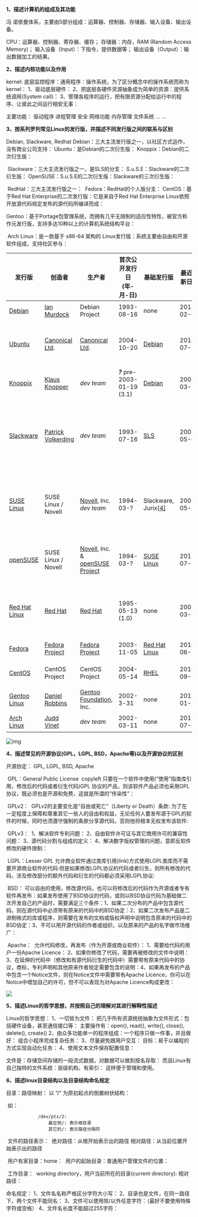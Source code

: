 **1、描述计算机的组成及其功能**

冯 诺依曼体系，主要由5部分组成：运算器、控制器、存储器、输入设备、输出设备。

CPU：运算器、控制器、寄存器、缓存；
存储器：内存，RAM (Random Access Memory)；
输入设备（Input）：下指令，提供数据等；
输出设备（Output）：输出数据加工的结果。



**2、描述内核功能以及作用**

kernel:
	底层监控程序：通用程序：操作系统，为了区分概念中的操作系统而称为kernel：
		1、驱动底层硬件：
		2、把底层各硬件资源抽象成为简单的资源：提供系统调用(System call)：
		3、管理各程序的运行，把有限资源分配给运行中的程序、让彼此之间运行相安无事：

主要功能：
		驱动程序
		进程管理
		安全
		网络功能
		内存管理
		文件系统
		... ...



**3、按系列罗列常见Linux的发行版，并描述不同发行版之间的联系与区别**

Debian, Slackware, Redhat
	Debian：三大主流发行版之一，以社区方式运作，没有商业公司支持：
		Ubuntu：是Debian的二次衍生版：
		Knoppix：Debian的二次衍生版：

​	Slackware：三大主流发行版之一，是SLS的分支：
​		S.u.S.E：Slackware的二次衍生版：
​			OpenSUSE：S.u.S.E的二次衍生版：Slackware的三次衍生版：

​	RedHat：三大主流发行版之一：
​		Fedora：RedHat的个人版分支：
​		CentOS：基于Red Hat Enterprise的二次发行版：它是来自于Red Hat Enterprise Linux依照开放源代码规定发布的源代码所编译而成：

​	Gentoo：基于Portage包管理系统，而拥有几乎无限制的适应性特性，被官方称作元发行版，支持多达10种以上的计算机系统结构平台：

​	Arch Linux：是一款基于 x86-64 架构的 Linux发行版：系统主要由自由和开源软件组成，支持社区参与：



| 发行版                                                       | 创造者                                                       | 生产者                                                       | 首次公开发行日 (年-月-日)    | 基础发行版                                                   | 最近更新日期 | 目的                 |
| ------------------------------------------------------------ | ------------------------------------------------------------ | ------------------------------------------------------------ | ---------------------------- | ------------------------------------------------------------ | ------------ | -------------------- |
| [Debian](https://zh.wikipedia.org/wiki/Debian)               | [Ian Murdock](https://zh.wikipedia.org/wiki/Ian_Murdock)     | Debian Project                                               | 1993-08-16                   | none                                                         | 2014-02-08   | 通用                 |
| [Ubuntu](https://zh.wikipedia.org/wiki/Ubuntu)               | [Canonical Ltd](https://zh.wikipedia.org/wiki/Canonical_Ltd). | [Canonical Ltd](https://zh.wikipedia.org/wiki/Canonical_Ltd). | 2004-10-20                   | [Debian](https://zh.wikipedia.org/wiki/Debian)               | 2014-07-25   | 桌面, 服务器         |
| [Knoppix](https://zh.wikipedia.org/wiki/Knoppix)             | [Klaus Knopper](https://zh.wikipedia.org/w/index.php?title=Klaus_Knopper&action=edit&redlink=1) | *dev team*                                                   | ***?*** pre-2003-01-19 (3.1) | [Debian](https://zh.wikipedia.org/wiki/Debian)               | 2008-03-27   | Live CD              |
| [Slackware](https://zh.wikipedia.org/wiki/Slackware)         | [Patrick Volkerding](https://zh.wikipedia.org/w/index.php?title=Patrick_Volkerding&action=edit&redlink=1) | *dev team*                                                   | 1993-07-16                   | [SLS](https://zh.wikipedia.org/w/index.php?title=Softlanding_Linux_System&action=edit&redlink=1) | 2008-05-02   | 桌面, 工作站, 服务器 |
| [SUSE Linux](https://zh.wikipedia.org/wiki/SUSE_Linux_distributions) | SUSE Linux / Novell                                          | [Novell](https://zh.wikipedia.org/wiki/Novell), Inc. *dev team* | 1994-03-?                    | Slackware, Jurix[[4\]](https://zh.wikipedia.org/wiki/Linux%E5%8F%91%E8%A1%8C%E7%89%88%E6%AF%94%E8%BE%83#cite_note-4) | 2008-05-21   | 商业桌面, 服务器     |
| [openSUSE](https://zh.wikipedia.org/wiki/OpenSUSE)           | SUSE Linux / Novell                                          | [Novell](https://zh.wikipedia.org/wiki/Novell), Inc. & [openSUSE Project](https://zh.wikipedia.org/w/index.php?title=OpenSUSE_Project&action=edit&redlink=1) | 1994-03-?                    | [SUSE Linux](https://zh.wikipedia.org/wiki/SUSE_Linux_distributions) | 2017-07-26   | 桌面, 服务器         |
| [Red Hat Linux](https://zh.wikipedia.org/wiki/Red_Hat_Linux) | [Red Hat](https://zh.wikipedia.org/wiki/Red_Hat)             | [Red Hat](https://zh.wikipedia.org/wiki/Red_Hat)             | 1995-05-13 (1.0)             | none                                                         | 2003-03-31   | 服务器, 工作站       |
| [Fedora](https://zh.wikipedia.org/wiki/Fedora)               | [Fedora Project](https://zh.wikipedia.org/wiki/Fedora_Project) | [Fedora Project](https://zh.wikipedia.org/wiki/Fedora_Project) | 2003-11-05                   | [Red Hat Linux](https://zh.wikipedia.org/wiki/Red_Hat_Linux) | 2016-06-21   | 通用                 |
| [CentOS](https://zh.wikipedia.org/wiki/CentOS)               | CentOS Project                                               | CentOS Project                                               | 2004-05-14                   | [RHEL](https://zh.wikipedia.org/wiki/Red_Hat_Enterprise_Linux) | 2016-09-30   | 服务器               |
| [Gentoo Linux](https://zh.wikipedia.org/wiki/Gentoo_Linux)   | [Daniel Robbins](https://zh.wikipedia.org/w/index.php?title=Daniel_Robbins&action=edit&redlink=1) | [Gentoo Foundation](https://zh.wikipedia.org/w/index.php?title=Gentoo_Foundation&action=edit&redlink=1), Inc. | 2002-3-31                    | none                                                         | 2018-01-16   | 通用                 |
| [Arch Linux](https://zh.wikipedia.org/wiki/Arch_Linux)       | [Judd Vinet](https://zh.wikipedia.org/wiki/Judd_Vinet)       | *dev team*                                                   | 2002-03-11                   | none                                                         | 2013-07-1    | 通用                 |



![img](https://img-blog.csdn.net/20141017223815812)



**4、描述常见的开源协议(GPL，LGPL, BSD，Apache等)以及开源协议的区别**

开源协定：
	GPL, LGPL, BSD, Apache

​		GPL：General Public License
​				copyleft
​			只要在一个软件中使用(”使用”指类库引用，修改后的代码或者衍生代码)GPL 协议的产品，则该软件产品必须也采用GPL协议，既必须也是开源和免费，这就是所谓的”传染性”：

​		GPLv2：
​			GPLv2的主要变化是“自由或死亡”（Liberty or Death）条款:
​			为了在一定程度上保障和尊重其它一些人的自由和权益，无论任何人要发布源于GPL的软件的时候，同时也须遵守强制的条款分享源代码，否则他将根本无权发布该软件:

​		GPLv3：
​			1、解决软件专利问题：
​			2、自由软件许可证与其它商用许可的兼容性问题：
​			3、源代码分割与组成的定义：
​			4、解决数字版权管理的问题，意即反软件修改的硬件限制：

​		LGPL：Lesser GPL
​			允许商业软件通过类库引用(link)方式使用LGPL类库而不需要开源商业软件的代码:
​			但是如果修改LGPL协议的代码或者衍生，则所有修改的代码，涉及修改部分的额外代码和衍生的代码都必须采用LGPL协议:

​		BSD：
​			可以自由的使用，修改源代码，也可以将修改后的代码作为开源或者专有软件再发布：
​			如果发布使用了BSD协议的代码，或则以BSD协议代码为基础做二次开发自己的产品时，需要满足三个条件：
​				1、如果二次分布的产品中包含源代码，则在源代码中必须带有原来的代码中的BSD协定：
​				2、如果二次发布产品是二进制格式的库或程序，则需要在发布的文档或版权声明中说明包含原来的代码中的BSD协定：
​				3、不可以用开源代码的作者或组织，以及原来的产品的名字做市场推广：	

​		Apache：
​			允许代码修改，再发布（作为开源或商业软件）：
​    			1、需要给代码的用户一份Apache Licence：
​    			2、如果你修改了代码，需要再被修改的文件中说明：
​    			3、在延伸的代码中（修改和有源代码衍生的代码中）需要带有原来代码中的协议，商标，专利声明和其他原来作者规定需要包含的说明：
​    			4、如果再发布的产品中包含一个Notice文件，则在Notice文件中需要带有Apache Licence，你可以在Notice中增加自己的许可，但不可以表现为对Apache Licence构成更改：



![](C:\Users\paul\Desktop\开源协定.png)







**5、描述Linux的哲学思想，并按照自己的理解对其进行解释性描述**

Linux的哲学思想：
		1、一切皆为文件：
			把几乎所有资源统统抽象为文件形式：包括硬件设备，甚至通信接口等：
				主要操作有：open(), read(), write(), close(), delete(), create()
		2、由众多功能单一的程序组成：一个程序只做一件事，并且做好：
			组合小程序完成复杂任务：
		3、尽量避免跟用户交互：
			目标：易于以编程的方式实现自动化任务：
		4、使用文本文件保存配置信息：

文件是：存储空间存储的一段流式数据，对数据可以做到按名存取：
	而且Linux有自己独特的文件系统：层级机构，有索引：
这样便于管理和使用。



**6、描述linux目录结构以及目录结构命名规定**

目录：路径映射：
	以 “/” 为原初起点的倒置树状结构：

​		如：

```
			/dev/pts/2:
				最左侧/: 表示根目录
				其它的/: 表示路径分隔符
```

​	文件的路径表示：
​		绝对路径：从根开始表示出的路径
​		相对路径：从当前位置开始表示出的路径

​	用户有家目录：home：
​		用户的起始目录：普通用户管理文件的位置：

​	工作目录：
​		working directory，用户当前所在的目录(current directory): 相对路径：

命名规定：
	1、文件名名称严格区分字符大小写：
	2、目录也是文件，在同一路径下，两个文件不能同名：
	3、文件可以使用除/以外任意字符：（最好不要使用特殊字符或空格）
	4、文件名长度不能超过255字符：